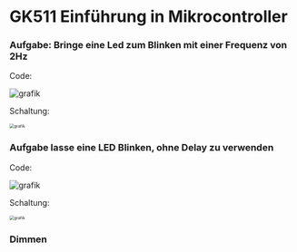 # GK511 Einführung in Mikrocontroller



### Aufgabe: Bringe eine Led zum Blinken mit einer Frequenz von 2Hz



Code:

![grafik](https://user-images.githubusercontent.com/78872776/200773657-b978f193-5b39-4a88-8e4c-87df7326e4d5.png) 



Schaltung:

<img src="https://user-images.githubusercontent.com/78872776/200775541-22a1e8e6-1e2f-4f1a-b360-1eb55a52ad38.png" alt="grafik" style="zoom:50%;" /> 



### Aufgabe lasse eine LED Blinken, ohne Delay zu verwenden

Code:

![grafik](https://user-images.githubusercontent.com/78872776/202122405-4c8ceb73-0033-4757-8893-00af154d9106.png) 

Schaltung:

<img src="https://user-images.githubusercontent.com/78872776/202123415-c0830330-eae3-44a8-9bb3-1285caf149a8.png" alt="grafik" style="zoom:50%;" /> 

### Dimmen



